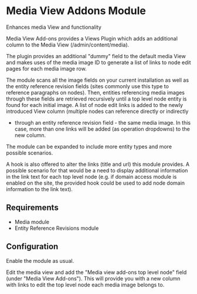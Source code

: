 # Media View Addons Module

Enhances media View and functionality

Media View Add-ons provides a Views Plugin which adds an additional column to the Media View (/admin/content/media).

The plugin provides an additional "dummy" field to the default media View and makes uses of the media image ID to 
generate a list of links to node edit pages for each media image row.

The module scans all the image fields on your current installation as well as the entity reference revision fields 
(sites commonly use this type to reference paragraphs on nodes). Then, entities referencing media images through these 
fields are retrieved recursively until a top level node entity is found for each initial image. 
A list of node edit links is added to the newly introduced View column (multiple nodes can reference directly or indirectly 
- through an entity reference revision field - the same media image. In this case, more than one links will be added 
(as operation dropdowns) to the new column.

The module can be expanded to include more entity types and more possible scenarios.

A hook is also offered to alter the links (title and url) this module provides. A possible scenario for that would be a need to display additional information in the link text for each top level node (e.g. if domain access module is enabled on the site, the provided hook could be used to add node domain information to the link text).

## Requirements

* Media module
* Entity Reference Revisions module

## Configuration

Enable the module as usual.

Edit the media view and add the "Media view add-ons top level node" field (under "Media View Add-ons").
This will provide you with a new column with links to edit the top level node each media image belongs to.
